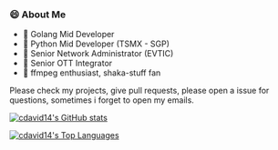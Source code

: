 ### 😄 About Me

* :rocket: Golang Mid Developer
* :office: Python Mid Developer (TSMX - SGP)
* :office: Senior Network Administrator (EVTIC)
* :office: Senior OTT Integrator
* :construction: ffmpeg enthusiast, shaka-stuff fan 

Please check my projects, give pull requests, please open a issue for questions, sometimes i forget to open my emails.

[![cdavid14's GitHub stats](https://github-readme-stats.vercel.app/api?username=cdavid14&theme=algolia&include_all_commits=true&include_private=true&show_icons=true&title_color=58A6FF&icon_color=1F6FEB&text_color=C3D1D9&bg_color=0D1117&line_height=25&show=reviews,discussions_started,discussions_answered)](https://github-readme-stats.vercel.app/api?username=cdavid14&theme=algolia&include_all_commits=true&include_private=true&show_icons=true&title_color=58A6FF&icon_color=1F6FEB&text_color=C3D1D9&bg_color=0D1117&line_height=25&show=reviews,discussions_started,discussions_answered)

[![cdavid14's Top Languages](https://github-readme-stats.vercel.app/api/top-langs/?username=cdavid14&&hide=html&bg_color=0D1117&text_color=ffffff&icon_color=1F6FEB&layout=compact&langs_count=10&card_width=445)](https://github-readme-stats.vercel.app/api/top-langs/?username=cdavid14&&hide=html&bg_color=0D1117&text_color=ffffff&icon_color=1F6FEB&layout=compact&langs_count=10&card_width=445)
